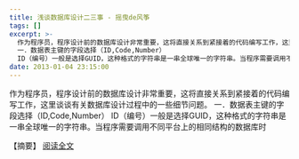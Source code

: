 ```yaml
---
title: 浅谈数据库设计二三事 - 摇曳de风筝
tags: []
excerpt: >-
  作为程序员，程序设计前的数据库设计非常重要，这将直接关系到紧接着的代码编写工作，这里谈谈有关数据库设计过程中的一些细节问题。
  一．数据表主键的字段选择（ID,Code,Number）
  ID（编号）一般是选择GUID，这种格式的字符串是一串全球唯一的字符串。当程序需要调用不同平台上的相同结构的数据库时
date: 2013-01-04 23:15:00
---
```


作为程序员，程序设计前的数据库设计非常重要，这将直接关系到紧接着的代码编写工作，这里谈谈有关数据库设计过程中的一些细节问题。 一．数据表主键的字段选择（ID,Code,Number） ID（编号）一般是选择GUID，这种格式的字符串是一串全球唯一的字符串。当程序需要调用不同平台上的相同结构的数据库时
<!-- more -->
【摘要】 [阅读全文](https://www.cnblogs.com/pinzi/archive/2013/01/04/4224969.html)